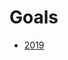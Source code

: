 <!-- TITLE: Goals -->
<!-- SUBTITLE: A quick summary of Goals -->

# Goals
* [2019](https://neighbor-wiki.herokuapp.com/engineering/goals/2019)
